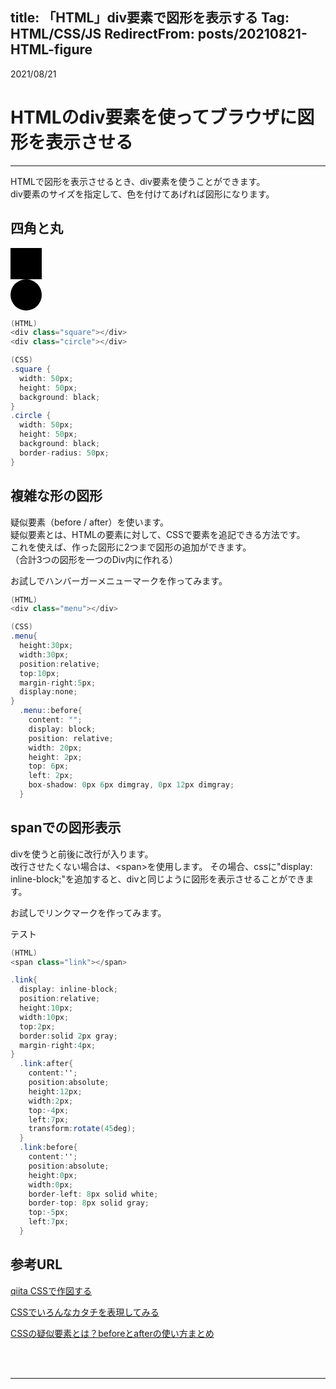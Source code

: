 title: 「HTML」div要素で図形を表示する
Tag: HTML/CSS/JS
RedirectFrom: posts/20210821-HTML-figure
---

2021/08/21
# HTMLのdiv要素を使ってブラウザに図形を表示させる

---

HTMLで図形を表示させるとき、div要素を使うことができます。  
div要素のサイズを指定して、色を付けてあげれば図形になります。  

## 四角と丸

<div style="height:50px;width:50px;background:black;"></div>
<div style="height:50px;width:50px;background:black;border-radius:50px;"></div>

```C#
(HTML)
<div class="square"></div>
<div class="circle"></div>

(CSS)
.square {
  width: 50px;
  height: 50px;
  background: black;
}
.circle {
  width: 50px;
  height: 50px;
  background: black;
  border-radius: 50px;
}
```

## 複雑な形の図形
疑似要素（before / after）を使います。  
疑似要素とは、HTMLの要素に対して、CSSで要素を追記できる方法です。  
これを使えば、作った図形に2つまで図形の追加ができます。  
（合計3つの図形を一つのDiv内に作れる）  

お試しでハンバーガーメニューマークを作ってみます。

<div class="menu2"></div>

```C#
(HTML)
<div class="menu"></div>

(CSS)
.menu{
  height:30px;
  width:30px;
  position:relative;
  top:10px;
  margin-right:5px;
  display:none;
}
  .menu::before{
    content: "";
    display: block;
    position: relative;
    width: 20px;
    height: 2px;
    top: 6px;
    left: 2px;
    box-shadow: 0px 6px dimgray, 0px 12px dimgray;
  }
```

## spanでの図形表示
divを使うと前後に改行が入ります。  
改行させたくない場合は、\<span>を使用します。
その場合、cssに"display: inline-block;"を追加すると、divと同じように図形を表示させることができます。

お試しでリンクマークを作ってみます。

<span class="link"></span>テスト

```C#
(HTML)
<span class="link"></span>

.link{
  display: inline-block;
  position:relative;
  height:10px;
  width:10px;
  top:2px;
  border:solid 2px gray;
  margin-right:4px;
}
  .link:after{
    content:'';
    position:absolute;
    height:12px;
    width:2px;
    top:-4px;
    left:7px;
    transform:rotate(45deg);
  }
  .link:before{
    content:'';
    position:absolute;
    height:0px;
    width:0px;
    border-left: 8px solid white;
    border-top: 8px solid gray;
    top:-5px;  
    left:7px;
  }
```
## 参考URL

<span class="link"></span> [qiita CSSで作図する](https://qiita.com/yaegaki/items/a1e518d16be9b85479b4)

<span class="link"></span> [CSSでいろんなカタチを表現してみる](https://morobrand.net/mororeco/web/css/css-shape/)

<span class="link"></span> [CSSの疑似要素とは？beforeとafterの使い方まとめ](https://saruwakakun.com/html-css/basic/before-after)

<br>
<br>

---
